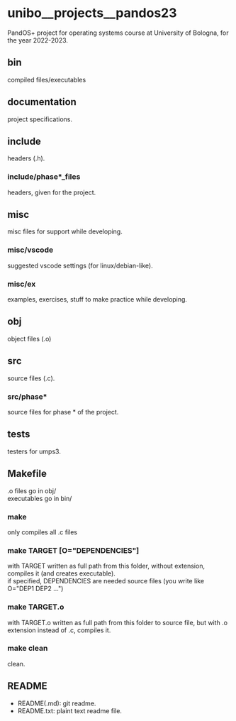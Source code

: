 # unibo__projects__pandos23
PandOS+ project for operating systems course at University of Bologna, for the year 2022-2023.

## bin
compiled files/executables
## documentation
project specifications.
## include
headers (.h).
### include/phase*_files
headers, given for the project.
## misc
misc files for support while developing.
### misc/vscode
suggested vscode settings (for linux/debian-like).
### misc/ex
examples, exercises, stuff to make practice while developing.
## obj
object files (.o)
## src
source files (.c).
### src/phase*
source files for phase * of the project.
## tests
testers for umps3.
## Makefile
.o files go in obj/  
executables go in bin/
### make
only compiles all .c files
### make TARGET [O="DEPENDENCIES"]
with TARGET written as full path from this folder, without extension, compiles it (and creates executable).  
if specified, DEPENDENCIES are needed source files (you write like O="DEP1 DEP2 ...")
### make TARGET.o
with TARGET.o written as full path from this folder to source file, but with .o extension instead of .c, compiles it.
### make clean
clean.
## README
- README(.md): git readme.
- README.txt: plaint text readme file.
